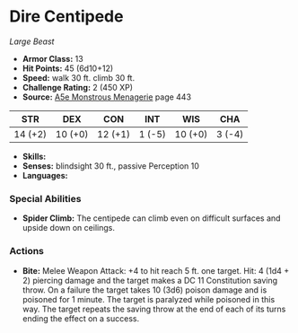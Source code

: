 # Dire Centipede

*Large* *Beast*

- **Armor Class:** 13
- **Hit Points:** 45 (6d10+12)
- **Speed:** walk 30 ft. climb 30 ft.
- **Challenge Rating:** 2 (450 XP)
- **Source:** [A5e Monstrous Menagerie](https://enpublishingrpg.com/products/level-up-monstrous-menagerie-a5e) page 443

| STR | DEX | CON | INT | WIS | CHA |
| --- | --- | --- | --- | --- | --- |
| 14 (+2) | 10 (+0) | 12 (+1) | 1 (-5) | 10 (+0) | 3 (-4) |

- **Skills:** 
- **Senses:** blindsight 30 ft., passive Perception 10
- **Languages:** 
### Special Abilities
- **Spider Climb:** The centipede can climb even on difficult surfaces and upside down on ceilings.
### Actions
- **Bite:** Melee Weapon Attack: +4 to hit  reach 5 ft.  one target. Hit: 4 (1d4 + 2) piercing damage and the target makes a DC 11 Constitution saving throw. On a failure  the target takes 10 (3d6) poison damage and is poisoned for 1 minute. The target is paralyzed while poisoned in this way. The target repeats the saving throw at the end of each of its turns  ending the effect on a success.


